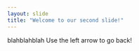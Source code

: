 ```yaml
---
layout: slide
title: "Welcome to our second slide!"
---
```

blahblahblah
Use the left arrow to go back!
